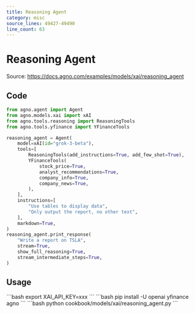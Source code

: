 ```yaml
---
title: Reasoning Agent
category: misc
source_lines: 49427-49490
line_count: 63
---
```


# Reasoning Agent
Source: https://docs.agno.com/examples/models/xai/reasoning_agent



## Code

```python cookbook/models/xai/reasoning_agent.py
from agno.agent import Agent
from agno.models.xai import xAI
from agno.tools.reasoning import ReasoningTools
from agno.tools.yfinance import YFinanceTools

reasoning_agent = Agent(
    model=xAI(id="grok-3-beta"),
    tools=[
        ReasoningTools(add_instructions=True, add_few_shot=True),
        YFinanceTools(
            stock_price=True,
            analyst_recommendations=True,
            company_info=True,
            company_news=True,
        ),
    ],
    instructions=[
        "Use tables to display data",
        "Only output the report, no other text",
    ],
    markdown=True,
)
reasoning_agent.print_response(
    "Write a report on TSLA",
    stream=True,
    show_full_reasoning=True,
    stream_intermediate_steps=True,
)
```

## Usage

<Steps>
  <Snippet file="create-venv-step.mdx" />

  <Step title="Set your API key">
    ```bash
    export XAI_API_KEY=xxx
    ```
  </Step>

  <Step title="Install libraries">
    ```bash
    pip install -U openai yfinance agno
    ```
  </Step>

  <Step title="Run Agent">
    ```bash
    python cookbook/models/xai/reasoning_agent.py
    ```
  </Step>
</Steps>



